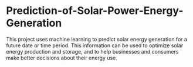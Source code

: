 # Prediction-of-Solar-Power-Energy-Generation
This project uses machine learning to predict solar energy generation for a future date or time period. This information can be used to optimize solar energy production and storage, and to help businesses and consumers make better decisions about their energy use.
